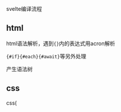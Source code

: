 svelte编译流程

## html
html语法解析，遇到`{}`内的表达式用acron解析

`{#if}{#each}{#await}`等另外处理

产生语法树

## css
css(<style>里头)
用css-tree 产生语法树 AST

## js
<script>里头
使用acron分析并产生语法树AST

主要生成三个语法树
css html instance

用ast explorer 来演示

# create_fragment
c(create): element, text, append, detach
m(mount):
p(patch)
i(intro)
o(outro)
d(detach)
